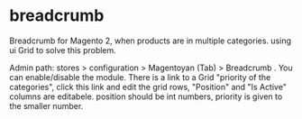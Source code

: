 # breadcrumb
Breadcrumb for Magento 2, when products are in multiple categories. using ui Grid to solve this problem.

Admin path: stores > configuration > Magentoyan (Tab) > Breadcrumb .
You can enable/disable the module.
There is a link to a Grid "priority of the categories", click this link and edit the grid rows, "Position" and "Is Active" columns are
editabele. position should be int numbers, priority is given to the smaller number.
